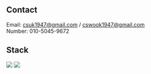 ## Contact
Email: csuk1947@gmail.com / cswook1947@gmail.com<br>
Number: 010-5045-9672

## Stack
<img src="https://img.shields.io/badge/Python-3776AB?style=for-the-badge&logo=Python&logoColor=white"> <img src="https://img.shields.io/badge/Docker-2496ED?style=for-the-badge&logo=Docker&logoColor=white">

